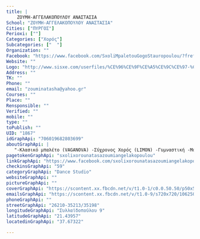 ```yaml
---
title: |
    ΖΟΥΜΗ-ΑΓΓΕΛΑΚΟΠΟΥΛΟΥ ΑΝΑΣΤΑΣΙΑ
School: "ΖΟΥΜΗ-ΑΓΓΕΛΑΚΟΠΟΥΛΟΥ ΑΝΑΣΤΑΣΙΑ"
Cities: ["ΠΥΡΓΟΣ"]
Perioxi: [""]
Categories: ["Χορός"]
Subcategories: ["  "]
Organization: ""
Facebook: "https://www.facebook.com/SxoliMpaletouGogoStauropoulou/?fref=ts"
Website: ""
Logo: "http://www.sisxe.com/userfiles/%CE%96%CE%9F%CE%A5%CE%9C%CE%97-%CE%91%CE%93%CE%93%CE%95%CE%9B%CE%91%CE%9A%CE%9F%CE%A0%CE%9F%CE%A5%CE%9B%CE%9F%CE%A5%20%CE%9D%CE%91%CE%A4%CE%91%CE%A3%CE%A3%CE%91.jpg"
Address: ""
TK: ""
Phone: ""
email: "zouminatasha@yahoo.gr"
Courses: ""
Place: ""
Rensponsible: ""
Verified: ""
mobile: ""
type: ""
toPublish: ""
UID: "1867"
idGraphApi: "706019682803699"
aboutGraphApi: | 
   "-Κλασικό μπαλέτο (VAGANOVA) -Σύχρονος Χορός (LIMON) -Γυμναστική -Μουσικοκινητική Αγωγή για προσχολικές ηλικίες -Μοντέρνος χορός (Διπλώματα ISTD)"
pagetokenGraphApi: "sxolixorounatasazoumiangelakopoulou"
linkGraphApi: "https://www.facebook.com/sxolixorounatasazoumiangelakopoulou/"
checkinsGraphApi: "59"
categoryGraphApi: "Dance Studio"
websiteGraphApi: ""
pictureGraphApi: ""
coverGraphApi: "https://scontent.xx.fbcdn.net/v/t1.0-1/c0.0.50.50/p50x50/10559874_706033126135688_6902946076495188520_n.png?oh=27bea2a6ced4f4997af082d48e914a92&amp;oe=5B31E4F7"
emailsGraphApi: "https://scontent.xx.fbcdn.net/v/t1.0-9/s720x720/10625074_706035336135467_7792541285172675711_n.jpg?oh=3090024737fae5048a9d683381f50c2c&amp;oe=5B022112"
phoneGraphApi: ""
streetGraphApi: "26210-35213/35198"
longitudeGraphApi: "Συλλαϊδοπούλου 9"
latitudeGraphApi: "21.43957"
locatedinGraphApi: "37.67322"

---
```




